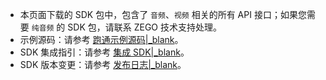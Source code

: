 <div class="mk-hint">

- 本页面下载的 SDK 包中，包含了 `音频`、`视频` 相关的所有 API 接口；如果您需要 `纯音频` 的 SDK 包，请联系 ZEGO 技术支持处理。
- 示例源码：请参考 [跑通示例源码\|_blank](!ExpressVideoSDK-DownloadDemo/DownloadDemo)。
- SDK 集成指引：请参考 [集成 SDK\|_blank](!ExpressVideoSDK-Integration/SDK_Integration)。
- SDK 版本变更：请参考 [发布日志\|_blank](!ExpressVideoSDK-DownloadSDK/Release_Notes)。
</div>




